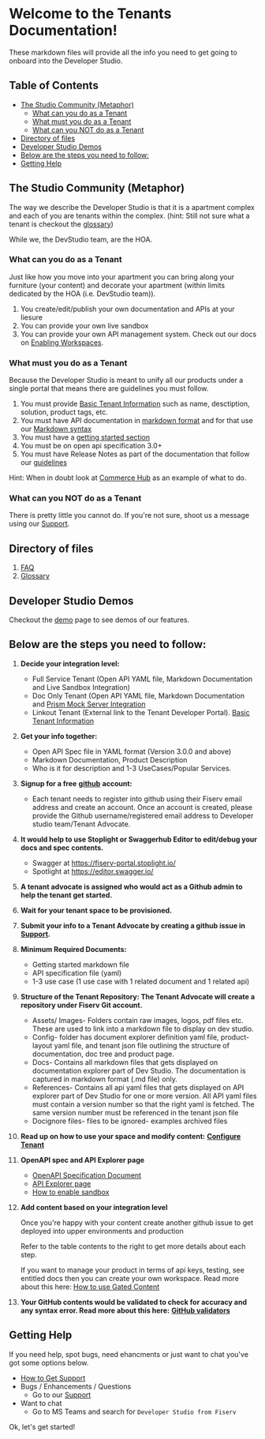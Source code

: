 # Welcome to the Tenants Documentation!

These markdown files will provide all the info you need to get going to onboard into the Developer Studio.

## Table of Contents

* [The Studio Community (Metaphor)](./#the-studio-community-metaphor)
  * [What can you do as a Tenant](./#what-can-you-do-as-a-tenant)
  * [What must you do as a Tenant](./#what-must-you-do-as-a-tenant)
  * [What can you NOT do as a Tenant](./#what-can-you-not-do-as-a-tenant)
* [Directory of files](./#directory-of-files)
* [Developer Studio Demos](./#developer-studio-demos)
* [Below are the steps you need to follow:](./#below-are-the-steps-you-need-to-follow)
* [Getting Help](./#getting-help)

## The Studio Community (Metaphor)

The way we describe the Developer Studio is that it is a apartment complex and each of you are tenants within the complex. (hint: Still not sure what a tenant is checkout the [glossary](glossary.md))

While we, the DevStudio team, are the HOA.

### What can you do as a Tenant

Just like how you move into your apartment you can bring along your furniture (your content) and decorate your apartment (within limits dedicated by the HOA (i.e. DevStudio team)).

1. You create/edit/publish your own documentation and APIs at your liesure
2. You can provide your own live sandbox
3. You can provide your own API management system. Check out our docs on [Enabling Workspaces](enable-workspaces.md).

### What must you do as a Tenant

Because the Developer Studio is meant to unify all our products under a single portal that means there are guidelines you must follow.

1. You must provide [Basic Tenant Information](tenant-basics.md) such as name, desctiption, solution, product tags, etc.
2. You must have API documentation in [markdown format](https://www.markdownguide.org/basic-syntax/) and for that use our [Markdown syntax](https://developer.fiserv.com/support/docs/?path=docs/md/extended-syntax.md)
3. You must have a [getting started section](getting-started-template.md)
4. You must be on open api specification 3.0+
5. You must have Release Notes as part of the documentation that follow our [guidelines](release-notes-guidelines.md)

Hint: When in doubt look at [Commerce Hub](https://developer.fiserv.com/product/CommerceHub) as an example of what to do.

### What can you NOT do as a Tenant

There is pretty little you cannot do. If you're not sure, shoot us a message using our [Support](https://github.com/fiserv/support/issues).

## Directory of files

1. [FAQ](faq.md)
2. [Glossary](glossary.md)

## Developer Studio Demos

Checkout the [demo](demo.md) page to see demos of our features.

## Below are the steps you need to follow:

1. **Decide your integration level:**
   * Full Service Tenant (Open API YAML file, Markdown Documentation and Live Sandbox Integration)
   * Doc Only Tenant (Open API YAML file, Markdown Documentation and [Prism Mock Server Integration](enable-sandbox.md)
   * Linkout Tenant (External link to the Tenant Developer Portal). [Basic Tenant Information](tenant-basics.md)
2. **Get your info together:**
   * Open API Spec file in YAML format (Version 3.0.0 and above)
   * Markdown Documentation, Product Description
   * Who is it for description and 1-3 UseCases/Popular Services.
3. **Signup for a free** [**github**](https://github.com) **account:**
   * Each tenant needs to register into github using their Fiserv email address and create an account. Once an account is created, please provide the Github username/registered email address to Developer studio team/Tenant Advocate.
4. **It would help to use Stoplight or Swaggerhub Editor to edit/debug your docs and spec contents.**
   * Swagger at https://fiserv-portal.stoplight.io/
   * Spotlight at https://editor.swagger.io/
5. **A tenant advocate is assigned who would act as a Github admin to help the tenant get started.**
6. **Wait for your tenant space to be provisioned.**
7. **Submit your info to a Tenant Advocate by creating a github issue in** [**Support**](http://rb.gy/ed7j9m)**.**
8. **Minimum Required Documents:**
   * Getting started markdown file
   * API specification file (yaml)
   * 1-3 use case (1 use case with 1 related document and 1 related api)
9. **Structure of the Tenant Repository: The Tenant Advocate will create a repository under Fiserv Git account.**
   * Assets/ Images- Folders contain raw images, logos, pdf files etc. These are used to link into a markdown file to display on dev studio.
   * Config- folder has document explorer definition yaml file, product-layout yaml file, and tenant json file outlining the structure of documentation, doc tree and product page.
   * Docs- Contains all markdown files that gets displayed on documentation explorer part of Dev Studio. The documentation is captured in markdown format (.md file) only.
   * References- Contains all api yaml files that gets displayed on API explorer part of Dev Studio for one or more version. All API yaml files must contain a version number so that the right yaml is fetched. The same version number must be referenced in the tenant json file
   * Docignore files- files to be ignored- examples archived files
10. **Read up on how to use your space and modify content:** [**Configure Tenant**](configure-tenant.md)
11. **OpenAPI spec and API Explorer page**
    * [OpenAPI Specification Document](https://swagger.io/specification/)
    * [API Explorer page](api-explorer.md)
    * [How to enable sandbox](enable-sandbox.md)
12. **Add content based on your integration level**

    Once you're happy with your content create another github issue to get deployed into upper environments and production

    Refer to the table contents to the right to get more details about each step.

    If you want to manage your product in terms of api keys, testing, see entitled docs then you can create your own workspace. Read more about this here: [How to use Gated Content](how-to-use-gated-content.md)
13. **Your GitHub contents would be validated to check for accuracy and any syntax error. Read more about this here:** [**GitHub validators**](validator/studio-validators.md)

## Getting Help

If you need help, spot bugs, need ehancments or just want to chat you've got some options below.

* [How to Get Support](get-support.md)
* Bugs / Enhancements / Questions
  * Go to our [Support](https://github.com/fiserv/support/issues)
* Want to chat
  * Go to MS Teams and search for `Developer Studio from Fiserv`

Ok, let's get started!
